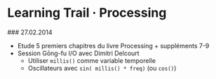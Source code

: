 # Learning Trail · Processing

### 27.02.2014

* Etude 5 premiers chapitres du livre Processing + suppléments 7-9
* Session Gōng-fu I/O avec Dimitri Delcourt
  * Utiliser `millis()` comme variable temporelle
  * Oscillateurs avec `sin( millis() * freq)` (ou `cos()`)
